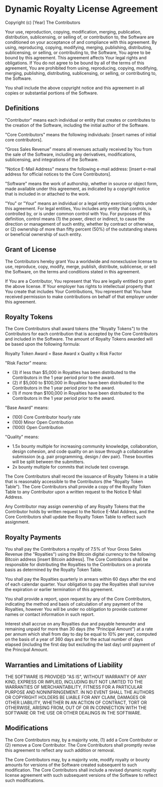 # Dynamic Royalty License Agreement

Copyright (c) [Year] The Contributors

Your use, reproduction, copying, modification, merging, publication, distribution, sublicensing, or selling of, or contribution to, the Software are conditioned on your acceptance of and compliance with this agreement. By using, reproducing, copying, modifying, merging, publishing, distributing, sublicensing, or selling, or contributing to, the Software, You agree to be bound by this agreement. This agreement affects Your legal rights and obligations. If You do not agree to be bound by all of the terms of this agreement, You are prohibited from using, reproducing, copying, modifying, merging, publishing, distributing, sublicensing, or selling, or contributing to, the Software.

You shall include the above copyright notice and this agreement in
all copies or substantial portions of the Software.

## Definitions

"Contributor" means each individual or entity that creates or contributes to the creation of the Software, including the initial author of the Software.

"Core Contributors" means the following individuals: [insert names of initial core contributors].

“Gross Sales Revenue” means all revenues actually received by You from the sale of the Software, including any derivatives, modifications, sublicensing, and integrations of the Software.

"Notice E-Mail Address" means the following e-mail address: [insert e-mail address for official notices to the Core Contributors].

"Software" means the work of authorship, whether in source or object form, made available under this agreement, as indicated by a copyright notice that is included in or attached to the work.

"You" or "Your" means an individual or a legal entity exercising rights under this agreement. For legal entities, You includes any entity that controls, is controlled by, or is under common control with You. For purposes of this definition, control means (1) the power, direct or indirect, to cause the direction or management of such entity, whether by contract or otherwise, or (2) ownership of more than fifty percent (50%) of the outstanding shares or beneficial ownership of such entity.

## Grant of License

The Contributors hereby grant You a worldwide and nonexclusive license to use, reproduce, copy, modify, merge, publish, distribute, sublicense, or sell the Software, on the terms and conditions stated in this agreement.

If You are a Contributor, You represent that You are legally entitled to grant the above license. If Your employer has rights to intellectual property that You create that includes Your Contributions, You represent that You have received permission to make contributions on behalf of that employer under this agreement.

## Royalty Tokens

The Core Contributors shall award tokens (the "Royalty Tokens") to the Contributors for each contribution that is accepted by the Core Contributors and included in the Software. The amount of Royalty Tokens awarded will be based upon the following formula:

Royalty Token Award = Base Award x Quality x Risk Factor

"Risk Factor" means:

- (3) if less than $5,000 in Royalties has been distributed to the Contributors in the 1 year period prior to the award.
- (2) if $5,000 to $100,000 in Royalties have been distributed to the Contributors in the 1 year period prior to the award.
- (1) if more than $100,000 in Royalties have been distributed to the Contributors in the 1 year period prior to the award.

"Base Award" means:

- (100) Core Contributor hourly rate
- (100) Minor Open Contribution
- (1000) Open Contribution

"Quality" means:

- 1.5x bounty multiple for increasing community knowledge, collaboration, design cohesion, and code quality on an issue through a collaborative submission (e.g. pair programming, design / dev pair). These bounties will be split between the submitters.
- 2x bounty multiple for commits that include test coverage.

The Core Contributors shall record the issuance of Royalty Tokens in a table that is reasonably accessible to the Contributors (the "Royalty Token Table"). The Core Contributors shall provide a copy of the Royalty Token Table to any Contributor upon a written request to the Notice E-Mail Address.

Any Contributor may assign ownership of any Royalty Tokens that the Contributor holds by written request to the Notice E-Mail Address, and the Core Contributors shall update the Royalty Token Table to reflect such assignment.

## Royalty Payments

You shall pay the Contributors a royalty of 7.5% of Your Gross Sales Revenue (the "Royalties") using the Bitcoin digital currency to the following Bitcoin address [insert Bitcoin address]. The Core Contributors shall be responsible for distributing the Royalties to the Contributors on a prorata basis as determined by the Royalty Token Table.

You shall pay the Royalties quarterly in arrears within 60 days after the end of each calendar quarter. Your obligation to pay the Royalties shall survive the expiration or earlier termination of this agreement.

You shall provide a report, upon request by any of the Core Contributors, indicating the method and basis of calculation of any payment of the Royalties, however You will be under no obligation to provide customer names or contact information in such report.

Interest shall accrue on any Royalties due and payable hereunder and remaining unpaid for more than 30 days (the “Principal Amount”) at a rate per annum which shall from day to day be equal to 10% per year, computed on the basis of a year of 360 days and for the actual number of days elapsed (including the first day but excluding the last day) until payment of the Principal Amount.

## Warranties and Limitations of Liability

THE SOFTWARE IS PROVIDED "AS IS", WITHOUT WARRANTY OF ANY KIND, EXPRESS OR
IMPLIED, INCLUDING BUT NOT LIMITED TO THE WARRANTIES OF MERCHANTABILITY,
FITNESS FOR A PARTICULAR PURPOSE AND NONINFRINGEMENT. IN NO EVENT SHALL THE
AUTHORS OR COPYRIGHT HOLDERS BE LIABLE FOR ANY CLAIM, DAMAGES OR OTHER
LIABILITY, WHETHER IN AN ACTION OF CONTRACT, TORT OR OTHERWISE, ARISING FROM,
OUT OF OR IN CONNECTION WITH THE SOFTWARE OR THE USE OR OTHER DEALINGS IN
THE SOFTWARE.

## Modifications

The Core Contributors may, by a majority vote, (1) add a Core Contributor or (2) remove a Core Contributor. The Core Contributors shall promptly revise this agreement to reflect any such addition or removal.

The Core Contributors may, by a majority vote, modify royalty or bounty amounts for versions of the Software created subsequent to such modification. The Core Contributors shall include a revised dynamic royalty license agreement with such subsequent versions of the Software to reflect such modifications.
